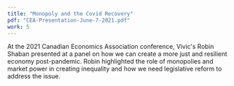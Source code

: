 ```yaml
---
title: "Monopoly and the Covid Recovery"
pdf: "CEA-Presentation-June-7-2021.pdf"
work: 5
---
```

At the 2021 Canadian Economics Association conference, Vivic's Robin Shaban presented at a panel on how we can create a more just and resilient economy post-pandemic. Robin highlighted the role of monopolies and market power in creating inequality and how we need legislative reform to address the issue.
